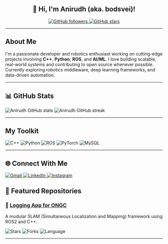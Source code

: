 <h2 align="center">👋 Hi, I'm Anirudh (aka. bodsvei)!</h2>

<p align="center">
  <a href="https://github.com/bodsvei?tab=followers">
    <img src="https://img.shields.io/github/followers/bodsvei?style=flat&color=blue" alt="GitHub followers"/>
  </a>
  <a href="https://github.com/bodsvei?tab=repositories">
    <img src="https://img.shields.io/github/stars/bodsvei?style=flat&color=yellow" alt="GitHub stars"/>
  </a>
</p>

---

## About Me

I'm a passionate developer and robotics enthusiast working on cutting-edge projects involving **C++**, **Python**, **ROS**, and **AI/ML**. I love building scalable, real-world systems and contributing to open source whenever possible.  
Currently exploring robotics middleware, deep learning frameworks, and data-driven automation.

---

## 📊 GitHub Stats
![Anirudh GitHub stats](https://github-readme-stats.vercel.app/api?username=bodsvei&theme=dark&show_icons=true)
![Anirudh GitHub streak](https://github-readme-streak-stats.herokuapp.com/?user=bodsvei&theme=dark&border=FEFEFE)

---

## My Toolkit

<p>
  <img alt="C++" src="https://img.shields.io/badge/C%2B%2B-00599C?style=for-the-badge&logo=c%2B%2B&logoColor=white"/>
  <img alt="Python" src="https://img.shields.io/badge/Python-FFD43B?style=for-the-badge&logo=python&logoColor=blue"/>
  <img alt="ROS" src="https://img.shields.io/badge/ROS-22314E?style=for-the-badge&logo=ros&logoColor=white"/>
  <img alt="PyTorch" src="https://img.shields.io/badge/PyTorch-F38020?style=for-the-badge&logo=pytorch&logoColor=white"/>
  <img alt="MySQL" src="https://img.shields.io/badge/MySQL-4ea94b?style=for-the-badge&logo=mysql&logoColor=white"/>
</p>

---

## 🌐 Connect With Me

<p>
  <a href="mailto:anirudhassa@gmail.com">
    <img alt="Gmail" src="https://img.shields.io/badge/Gmail-D14836?style=for-the-badge&logo=gmail&logoColor=white"/>
  </a>
  <a href="https://www.linkedin.com/in/anirudh-singh-air/">
    <img alt="LinkedIn" src="https://img.shields.io/badge/linkedin-%230077B5.svg?style=for-the-badge&logo=linkedin&logoColor=white"/>
  </a>
  <a href="https://instagram.com/bodsvei">
    <img alt="Instagram" src="https://img.shields.io/badge/instagram-E4405F?style=for-the-badge&logo=instagram&logoColor=white"/>
  </a>
</p>

## 🚀 Featured Repositories

### 🔧 [Logging App for ONGC](https://github.com/bodsvei/ONGC-logger-app)
A modular SLAM (Simultaneous Localization and Mapping) framework using ROS2 and C++.  
<p>
  <img alt="Stars" src="https://img.shields.io/github/stars/bodsvei/ONGC-logger-app?style=social">
  <img alt="Forks" src="https://img.shields.io/github/forks/bodsvei/ONGC-logger-app?style=social">
  <img alt="Language" src="https://img.shields.io/github/languages/top/bodsvei/ONGC-logger-app?color=informational">
</p>

---

<!--### 🧠 [pytorch-vision-utils](https://github.com/bodsvei/pytorch-vision-utils)
A lightweight library of PyTorch utility functions for image preprocessing, augmentation, and model evaluation.  
<p>
  <img alt="Stars" src="https://img.shields.io/github/stars/bodsvei/pytorch-vision-utils?style=social">
  <img alt="Language" src="https://img.shields.io/github/languages/top/bodsvei/pytorch-vision-utils?color=informational">
</p> <--

-->
